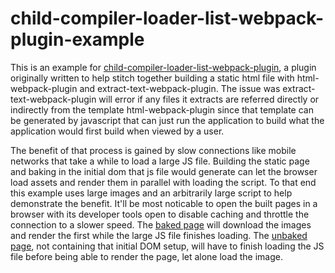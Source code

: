 # child-compiler-loader-list-webpack-plugin-example

This is an example for [child-compiler-loader-list-webpack-plugin](https://github.com/mzgoddard/child-compiler-loader-list-webpack-plugin), a plugin originally written to help stitch together building a static html file with html-webpack-plugin and extract-text-webpack-plugin. The issue was extract-text-webpack-plugin will error if any files it extracts are referred directly or indirectly from the template html-webpack-plugin since that template can be generated by javascript that can just run the application to build what the application would first build when viewed by a user.

The benefit of that process is gained by slow connections like mobile networks that take a while to load a large JS file. Building the static page and baking in the initial dom that js file would generate can let the browser load assets and render them in parallel with loading the script. To that end this example uses large images and an arbitrarily large script to help demonstrate the benefit. It'll be most noticable to open the built pages in a browser with its developer tools open to disable caching and throttle the connection to a slower speed. The [baked page](https://mzgoddard.github.com/child-compiler-loader-list-webpack-plugin-example) will download the images and render the first while the large JS file finishes loading. The [unbaked page](https://mzgoddard.github.com/child-compiler-loader-list-webpack-plugin-example/unbaked.html), not containing that initial DOM setup, will have to finish loading the JS file before being able to render the page, let alone load the image.
